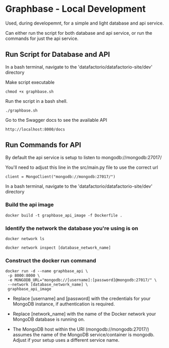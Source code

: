 # Graphbase - Local Development

Used, during developemnt, for a simple and light database and api service. 

Can either run the script for both database and api service, or run the commands for just the api service. 

## Run Script for Database and API

In a bash terminal, navigate to the 'datafactorio/datafactorio-site/dev' directory

Make script executable

`chmod +x graphbase.sh`

Run the script in a bash shell. 

`./graphbase.sh`
 
Go to the Swagger docs to see the available API

`http://localhost:8000/docs`

## Run Commands for API

By default the api service is setup to listen to mongodb://mongodb:27017/

You'll need to adjust this line in the src/main.py file to use the correct url

`client = MongoClient("mongodb://mongodb:27017/")`

In a bash terminal, navigate to the 'datafactorio/datafactorio-site/dev' directory

### Build the api image 

`docker build -t graphbase_api_image -f Dockerfile .`

### Identify the network the database you're using is on

`docker network ls`

`docker network inspect [database_network_name]`
 
### Construct the docker run command

```
docker run -d --name graphbase_api \
 -p 8000:8000 \
 -e MONGODB_URL="mongodb://[username]:[password]@mongodb:27017/" \
 --network [database_network_name] \
 graphbase_api_image
```

- Replace [username] and [password] with the credentials for your MongoDB instance, if authentication is required.

- Replace [network_name] with the name of the Docker network your MongoDB database is running on.

- The MongoDB host within the URI (mongodb://mongodb:27017/) assumes the name of the MongoDB service/container is mongodb. Adjust if your setup uses a different service name.
